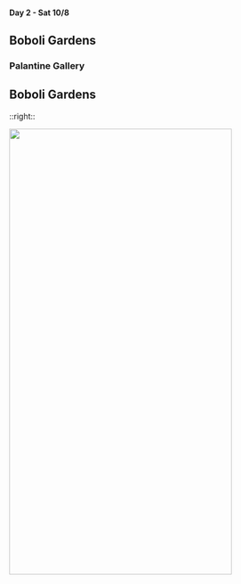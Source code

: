 #### Day 2 - Sat 10/8
## **Boboli Gardens**

### Palantine Gallery

## Boboli Gardens
::right::

<img src="/pitti-palace-boboli-gardens-map.png" height="800" width="400" style="margin:auto"/>